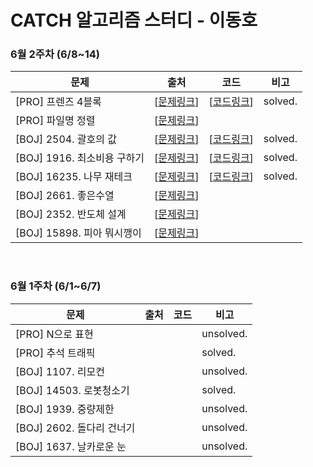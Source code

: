 # CATCH 알고리즘 스터디 - 이동호

### 6월 2주차 (6/8~14)

 | 문제 | 출처 | 코드 | 비고 |
 |---|---|---|---|
  [PRO] 프렌즈 4블록  | [[문제링크](https://programmers.co.kr/learn/courses/30/lessons/17679)] | [[코드링크](https://github.com/catch4/Doho/blob/master/2%EB%B2%88%EC%A7%B8/%5BPRO%5D%20%ED%94%84%EB%A0%8C%EC%A6%88%204%EB%B8%94%EB%A1%9D.cpp)] | solved.   
  [PRO] 파일명 정렬 |  [[문제링크](https://programmers.co.kr/learn/courses/30/lessons/17686)] |    
  [BOJ] 2504. 괄호의 값 |  [[문제링크](https://www.acmicpc.net/problem/2504)] |[[코드링크](https://github.com/catch4/Doho/blob/master/2%EB%B2%88%EC%A7%B8/%5BBOJ%5D%202504%20%EA%B4%84%ED%98%B8%EC%9D%98%20%EA%B0%92.cpp)]|  solved.   
  [BOJ] 1916. 최소비용 구하기 |  [[문제링크](https://www.acmicpc.net/problem/1916)]|[[코드링크](https://github.com/catch4/Doho/blob/master/2%EB%B2%88%EC%A7%B8/%5BBOJ%5D%201916%20%EC%B5%9C%EC%86%8C%EB%B9%84%EC%9A%A9%20%EA%B5%AC%ED%95%98%EA%B8%B0.cpp)]| solved.   
  [BOJ] 16235. 나무 재테크|   [[문제링크](https://www.acmicpc.net/problem/16235)] |[[코드링크](https://github.com/catch4/Doho/blob/master/2%EB%B2%88%EC%A7%B8/%5BBOJ%5D%2016235%20%EB%82%98%EB%AC%B4%20%EC%9E%AC%ED%85%8C%ED%81%AC.cpp)]| solved.   
  [BOJ] 2661. 좋은수열 |  [[문제링크](https://www.acmicpc.net/problem/2661)] ||    
  [BOJ] 2352. 반도체 설계| [[문제링크](https://www.acmicpc.net/problem/2352)] ||    
  [BOJ] 15898. 피아 뭐시깽이| [[문제링크](https://www.acmicpc.net/problem/15898)] ||       
<br>

### 6월 1주차 (6/1~6/7)
 | 문제 | 출처 | 코드 | 비고 |
 |---|---|---|---|
  [PRO] N으로 표현|||unsolved.
 [PRO] 추석 트래픽|||solved.
 [BOJ] 1107. 리모컨 |||unsolved. 
 [BOJ] 14503. 로봇청소기   |||solved.
 [BOJ] 1939. 중량제한 |||unsolved.
 [BOJ] 2602. 돌다리 건너기   |||unsolved.
 [BOJ] 1637. 날카로운 눈 |||unsolved.   



